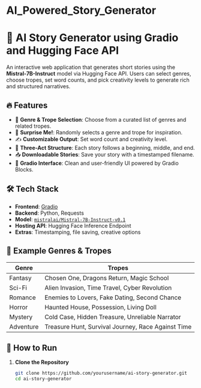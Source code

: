 # AI_Powered_Story_Generator
# 📖 AI Story Generator using Gradio and Hugging Face API

An interactive web application that generates short stories using the **Mistral-7B-Instruct** model via Hugging Face API. Users can select genres, choose tropes, set word counts, and pick creativity levels to generate rich and structured narratives.

## 🔥 Features

- 🎨 **Genre & Trope Selection**: Choose from a curated list of genres and related tropes.
- 🎲 **Surprise Me!**: Randomly selects a genre and trope for inspiration.
- ✍️ **Customizable Output**: Set word count and creativity level.
- 💬 **Three-Act Structure**: Each story follows a beginning, middle, and end.
- 📥 **Downloadable Stories**: Save your story with a timestamped filename.
- 🚀 **Gradio Interface**: Clean and user-friendly UI powered by Gradio Blocks.

## 🛠️ Tech Stack

- **Frontend**: [Gradio](https://www.gradio.app/)
- **Backend**: Python, Requests
- **Model**: [`mistralai/Mistral-7B-Instruct-v0.1`](https://huggingface.co/mistralai/Mistral-7B-Instruct-v0.1)
- **Hosting API**: Hugging Face Inference Endpoint
- **Extras**: Timestamping, file saving, creative options

## 🧪 Example Genres & Tropes

| Genre     | Tropes                            |
|-----------|-----------------------------------|
| Fantasy   | Chosen One, Dragons Return, Magic School |
| Sci-Fi    | Alien Invasion, Time Travel, Cyber Revolution |
| Romance   | Enemies to Lovers, Fake Dating, Second Chance |
| Horror    | Haunted House, Possession, Living Doll |
| Mystery   | Cold Case, Hidden Treasure, Unreliable Narrator |
| Adventure | Treasure Hunt, Survival Journey, Race Against Time |

## 🚀 How to Run

1. **Clone the Repository**
   ```bash
   git clone https://github.com/yourusername/ai-story-generator.git
   cd ai-story-generator
